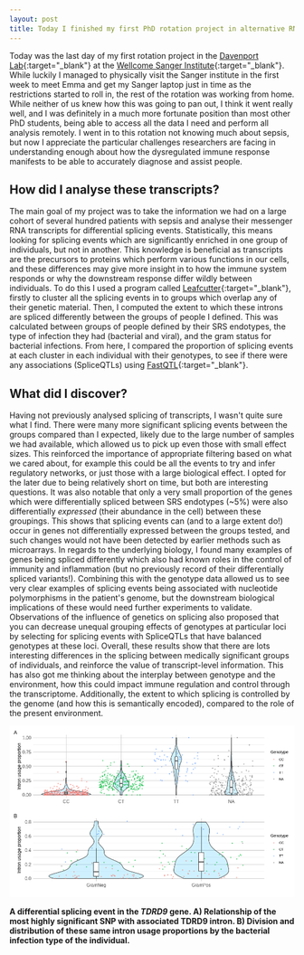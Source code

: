 ```yaml
---
layout: post
title: Today I finished my first PhD rotation project in alternative RNA splicing in sepsis
---
```


Today was the last day of my first rotation project in the [Davenport Lab](http://davenportlab.com/){:target="_blank"} at the [Wellcome Sanger Institute](https://www.sanger.ac.uk/){:target="_blank"}. While luckily I managed to physically visit the Sanger institute in the first week to meet Emma and get my Sanger laptop just in time as the restrictions started to roll in, the rest of the rotation was working from home. While neither of us knew how this was going to pan out, I think it went really well, and I was definitely in a much more fortunate position than most other PhD students, being able to access all the data I need and perform all analysis remotely. I went in to this rotation not knowing much about sepsis, but now I appreciate the particular challenges researchers are facing in understanding enough about how the dysregulated immune response manifests to be able to accurately diagnose and assist people. 

## How did I analyse these transcripts?

The main goal of my project was to take the information we had on a large cohort of several hundred patients with sepsis and analyse their messenger RNA transcripts for differential splicing events. Statistically, this means looking for splicing events which are significantly enriched in one group of individuals, but not in another. This knowledge is beneficial as transcripts are the precursors to proteins which perform various functions in our cells, and these differences may give more insight in to how the immune system responds or why the downstream response differ wildly between individuals. To do this I used a program called [Leafcutter](https://davidaknowles.github.io/leafcutter/){:target="_blank"}, firstly to cluster all the splicing events in to groups which overlap any of their genetic material. Then, I computed the extent to which these introns are spliced differently between the groups of people I defined. This was calculated between groups of people defined by their SRS endotypes, the type of infection they had (bacterial and viral), and the gram status for bacterial infections. From here, I compared the proportion of splicing events at each cluster in each individual with their genotypes, to see if there were any associations (SpliceQTLs) using [FastQTL](http://fastqtl.sourceforge.net/){:target="_blank"}.

## What did I discover?

Having not previously analysed splicing of transcripts, I wasn't quite sure what I find. There were many more significant splicing events between the groups compared than I expected, likely due to the large number of samples we had available, which allowed us to pick up even those with small effect sizes. This reinforced the importance of appropriate filtering based on what we cared about, for example this could be all the events to try and infer regulatory networks, or just those with a large biological effect. I opted for the later due to being relatively short on time, but both are interesting questions. It was also notable that only a very small proportion of the genes which were differentially spliced between SRS endotypes (~5%) were also differentially *expressed* (their abundance in the cell) between these groupings. This shows that splicing events can (and to a large extent do!) occur in genes not differentially expressed between the groups tested, and such changes would not have been detected by earlier methods such as microarrays. In regards to the underlying biology, I found many examples of genes being spliced differently which also had known roles in the control of immunity and inflammation (but no previously record of their differentially spliced variants!). Combining this with the genotype data allowed us to see very clear examples of splicing events being associated with nucleotide polymorphisms in the patient's genome, but the downstream biological implications of these would need further experiments to validate. Observations of the influence of genetics on splicing also proposed that you can decrease unequal grouping effects of genotypes at particular loci by selecting for splicing events with SpliceQTLs that have balanced genotypes at these loci. Overall, these results show that there are lots interesting differences in the splicing between medically significant groups of individuals, and reinforce the value of transcript-level information. This has also got me thinking about the interplay between genotype and the environment, how this could impact immune regulation and control through the transcriptome. Additionally, the extent to which splicing is controlled by the genome (and how this is semantically encoded), compared to the role of the present environment.

![A differential splicing event in the TDRD9 gene](/assets/TDRD9.png)

**A differential splicing event in the *TDRD9* gene. A) Relationship of the most highly significant SNP with associated TDRD9 intron. B) Division and distribution of these same intron usage proportions by the bacterial infection type of the individual.**
